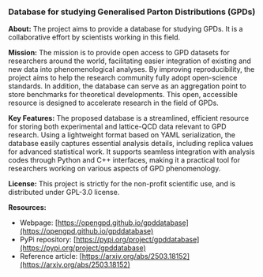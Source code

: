 ### Database for studying Generalised Parton Distributions (GPDs)

**About:** The project aims to provide a database for studying GPDs. It is a collaborative effort by scientists working in this field.

**Mission:** The mission is to provide open access to GPD datasets for researchers around the world, facilitating easier integration of existing and new data into phenomenological analyses. By improving reproducibility, the project aims to help the research community fully adopt open-science standards. In addition, the database can serve as an aggregation point to store benchmarks for theoretical developments. This open, accessible resource is designed to accelerate research in the field of GPDs.

**Key Features:** The proposed database is a streamlined, efficient resource for storing both experimental and lattice-QCD data relevant to GPD research. Using a lightweight format based on YAML serialization, the database easily captures essential analysis details, including replica values for advanced statistical work. It supports seamless integration with analysis codes through Python and C++ interfaces, making it a practical tool for researchers working on various aspects of GPD phenomenology.

**License:** This project is strictly for the non-profit scientific use, and is distributed under GPL-3.0 license. 

**Resources:**
  * Webpage: [https://opengpd.github.io/gpddatabase](https://opengpd.github.io/gpddatabase)
  * PyPi repository: [https://pypi.org/project/gpddatabase](https://pypi.org/project/gpddatabase)
  * Reference article: [https://arxiv.org/abs/2503.18152](https://arxiv.org/abs/2503.18152)
